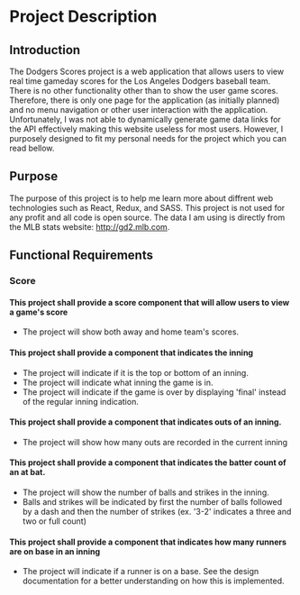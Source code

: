 # Project Description

## Introduction

The Dodgers Scores project is a web application that allows users to view real time gameday scores for the Los Angeles Dodgers baseball team. There is no other functionality other than to show the user game scores. Therefore, there is only one page for the application (as initially planned) and no menu navigation or other user interaction with the application. Unfortunately, I was not able to dynamically generate game data links for the API effectively making this website useless for most users. However, I purposely designed to fit my personal needs for the project which you can read bellow.

## Purpose

The purpose of this project is to help me learn more about diffrent web technologies such as React, Redux, and SASS. This project is not used for any profit and all code is open source. The data I am using is directly from the MLB stats website: http://gd2.mlb.com.

## Functional Requirements

### Score

#### This project shall provide a score component that will allow users to view a game's score

- The project will show both away and home team's scores.

#### This project shall provide a component that indicates the inning

- The project will indicate if it is the top or bottom of an inning.
- The project will indicate what inning the game is in.
- The project will indicate if the game is over by displaying 'final' instead of the regular inning indication.

#### This project shall provide a component that indicates outs of an inning.

- The project will show how many outs are recorded in the current inning

#### This project shall provide a component that indicates the batter count of an at bat.

- The project will show the number of balls and strikes in the inning.
- Balls and strikes will be indicated by first the number of balls followed by a dash and then the number of strikes (ex. '3-2' indicates a three and two or full count)

#### This project shall provide a component that indicates how many runners are on base in an inning

- The project will indicate if a runner is on a base. See the design documentation for a better understanding on how this is implemented.
